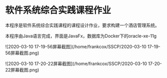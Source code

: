 # 软件系统综合实践课程作业

本程序是软件系统综合实践课程的课程设计作业，要求构建一个酒店管理系统。

本程序由Java语言完成，界面是JavaFx，数据库为Docker下的oracle-xe-11g



![2020-03-10 17-19-56屏幕截图](/home/frankcox/SSCP/2020-03-10 17-19-56屏幕截图.png)





![2020-03-10 17-20-22屏幕截图](/home/frankcox/SSCP/2020-03-10 17-20-22屏幕截图.png)